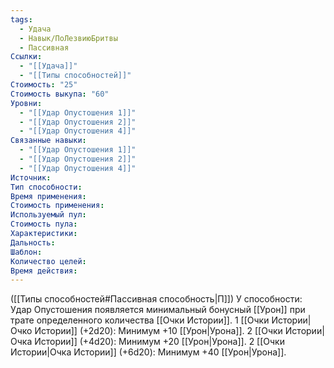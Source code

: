 ```yaml
---
tags:
  - Удача
  - Навык/ПоЛезвиюБритвы
  - Пассивная
Ссылки:
  - "[[Удача]]"
  - "[[Типы способностей]]"
Стоимость: "25"
Стоимость выкупа: "60"
Уровни:
  - "[[Удар Опустошения 1]]"
  - "[[Удар Опустошения 2]]"
  - "[[Удар Опустошения 4]]"
Связанные навыки:
  - "[[Удар Опустошения 1]]"
  - "[[Удар Опустошения 2]]"
  - "[[Удар Опустошения 4]]"
Источник:
Тип способности:
Время применения:
Стоимость применения:
Используемый пул:
Стоимость пула:
Характеристики:
Дальность:
Шаблон:
Количество целей:
Время действия:
---
```

([[Типы способностей#Пассивная способность|П]]) У способности: Удар Опустошения появляется минимальный бонусный [[Урон]] при трате определенного количества [[Очки Истории]].
1 [[Очки Истории|Очко Истории]] (+2d20): Минимум +10 [[Урон|Урона]].
2 [[Очки Истории|Очка Истории]] (+4d20): Минимум +20 [[Урон|Урона]].
2 [[Очки Истории|Очка Истории]] (+6d20): Минимум +40 [[Урон|Урона]]. 

